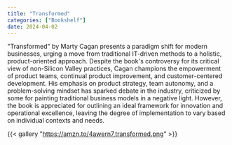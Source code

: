 ```yaml
---
title: "Transformed"
categories: ["Bookshelf"]
date: 2024-04-02
---
```


"Transformed" by Marty Cagan presents a paradigm shift for modern businesses, urging a move from traditional IT-driven methods to a holistic, product-oriented approach. Despite the book's controversy for its critical view of non-Silicon Valley practices, Cagan champions the empowerment of product teams, continual product improvement, and customer-centered development. His emphasis on product strategy, team autonomy, and a problem-solving mindset has sparked debate in the industry, criticized by some for painting traditional business models in a negative light. However, the book is appreciated for outlining an ideal framework for innovation and operational excellence, leaving the degree of implementation to vary based on individual contexts and needs.

{{< gallery "https://amzn.to/4awern7,transformed.png" >}}
